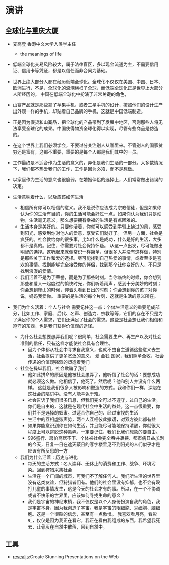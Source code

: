 # 演讲

## [全球化与重庆大厦](https://yixi.tv/speech/545)

* 麦高登 香港中文大学人类学主任
  
  - the meanings of life

* 低端全球化交易风险较大，属于法律盲区，多以现金流通为主，不需要信用证、信用卡等凭证，都是以信任而非合同为基础。

* 世界上绝大部分人都在经历低端全球化。全球化不仅仅在美国、中国、日本、欧洲进行，不是，全球化的浪潮横扫了全球，而低端全球化正是世界上大部分人所经历的。 中国在低端全球化中扮演了非常关键的角色，

* 山寨产品就是那些拿了苹果手机，或者三星手机的设计，按照他们的设计生产出外观一样的手机，却贴着自己品牌的手机，这就是中国低端制造。

* 正是因为假货和山寨品，把全球化的产品带到了发展中地区，否则那些人将无法享受全球化的成果。中国使得物资全球化得以实现，尽管有些商品是仿造的。

* 在这个世界上我们必须学会，不要过分关注别人从哪里来。不管别人的国家贫穷还是富有，这都不重要，重要的是每个人都是我们其中的一员。

* 工作最终是不适合作为生活的意义的，异化是我们生活的一部分。大多数情况下，我们都不热爱我们的工作，工作是因为必须，而不是想做。

* 以家庭作为生活的意义也很脆弱。在婚姻伴侣的选择上，人们常常做出错误的决定。

* 生活意味着什么，以及应该如何生活
  
  - 相信所有你可以相信的意义。我不是说你应该成为宗教信徒，但是如果你认为你的生活有目的，你的生活可能会好过一点。如果你认为我们只是动物，生活毫无意义，那么想要拥有幸福的生活是有点困难的。
  - 生活本身是美好的。只要你活着，你就可以感受到手臂上拂过的风，感受到阳光，感受到你对他人的爱意，享受它们就好了。 但另一方面，社会是疯狂的。社会教给你的很多事，比如什么是成功，什么是好的生活，大多都不是真的。记住，你需要对社会保持怀疑。 从这一点出发，尽可能做出明智的选择。这听起来就像常识一样简单，但很多人并没有这样做，特别是那些关于工作和爱的选择。尽可能找到自己热爱的事情，或者至少是喜欢的事情。找到能够完全接受你的伴侣，找到那个让你变好的人，不只是找到浪漫的爱情。
  - 我们活着不是为了荣誉，而是为了那些时刻。当你临终的时候，你会想到那些和爱人一起度过的愉快时光，你们听着雨声，感到十分美妙的时刻；你会想到爬山的时候，仰着头看到日出的时刻；你会想到你的孩子对你说，妈妈我爱你。 重要的是生活的每个片刻，这就是生活的意义所在。

* 我们为什么活着：个人与社会 需要记住这一点：个体生活意义的重要组成部分，比如工作、家庭、后代、名声、创造力、宗教等等，它们的存在不只是为了满足你的个人需求，它们还满足了社会的需求。这些是社会想让我们相信和遵守的东西，也是我们获得价值观的途径。
  
  - 为什么社会想要愚弄我们呢？很简单，社会需要生产、再生产以及对社会准则的信任，只有这样才能使社会具有合理性。
    + 因为个体都从社会中寻求自我意义，也就不由自主遵循这些意义去生活，社会提供了更多宽泛的意义， 爱 金钱 国家，我们照单全收，社会传递的价值观强烈的塑造着我们
  - 社会在操纵我们，社会欺骗了我们
    + 他如此拼命的原因是他被社会愚弄了，他听信了社会的话：要想成功就必须这么做。他相信了，他死了。然后呢？他和别人并没有什么两样。 这就是我们很多人被影响和塑造的方式。我和你们一样，深陷在这社会的陷阱中。没有人能幸免于难。
    + 社会告诉了我们很多讯息，但我们完全可以不遵守，过自己的生活。你们是自由的，这就是在现代社会中生活的益处。这一点很重要，你们并不是选择的奴隶。过适合你自己的、经过审视的生活
    + 生活中的互相虚张声势，两个人互相彼此撒谎，对双方彼此都有益
    + 如果你能意识到你在如何生活，并且能尽可能地保持清醒，你就很大程度上可以逃脱这种愚弄。一定要记住，我们比我们想象的要自由。
    + 996盛行、房价高居不下、个体被社会完全吞并裹挟、都市病日益加剧的今天，日复一日在遮天蔽日的写字楼里见不到阳光的人们似乎才是应该有所反思的一方
  - 我们为什么活着：历史与进化
    + 每天的生活方式：名人崇拜、无休止的消费和工作、战争、环境污染。回到狩猎采集社会
    + 生活在一个广阔的城市，可我们不了解任何人。我们所生活的世界里没有这类友谊，但狩猎者们有。他们的社会里没有抑郁，也不会有殴打儿童的事情发生，这是今天的社会才有的事。所以，在一个不协调或者不快乐的世界里，应该如何寻找生命的意义？
    + 我们是宇宙的神经末梢，我不仅仅是以个人身份扮演自我的角色，我是宇宙本身，因为我创造了宇宙。我是宇宙的眼细胞、耳细胞、脑细胞。这是一个很酷的信念，甚至有一点傲慢。 我喜欢看月亮，看彩虹，仅仅是因为我正在看它，我正在看由我组成的东西。我希望我死去，让骨灰在自然中散落，回到自然中。

## 工具

* [revealjs](https://revealjs.com/#/4):Create Stunning Presentations on the Web
